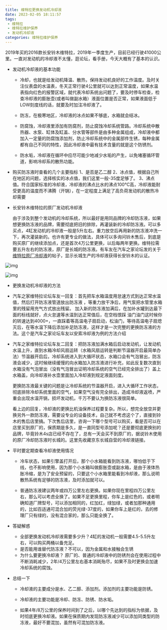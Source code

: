 ```yaml
---
title: 维特拉更换发动机冷却液
date: 2023-02-05 18:11:57
tags:
 - 维特拉
 - 维特拉维护保养
 - 发动机冷却液
categories: 维特拉维护保养
---
```


2019年买的2016款长安铃木维特拉，2019年一季度生产，目前已经行驶41000公里。一直对发动机的冷却液不太懂，逛论坛，看手册，今天大概有了基本的认识。

<!--more-->

* 发动机冷却液的基本功能

  * 冷却，也就是给发动机降温、散热，保持发动机良好的工作温度。及时关注仪表盘的水温表，冬天正常行驶4公里就可以达到正常温度，如果水温表指向红色的报警区域，就代表冷却系统出问题了，要及时停车检查，检查冷却液的膨胀壶(或者叫做副水箱）液面位置是否正常，如果液面低于LOW刻度线的话，就要及时加注冷却液了。

  * 防冻，在极寒地区，冷却液的冰点如果不够底，水箱就会结冰。

  * 防腐蚀，冷却液里添加有防腐剂，防止腐蚀冷却系统管路。冷却系统中散热器、水泵、缸体及缸盖、分水管等部件是由多种金属组成，冷却液中都加入一定量的防腐蚀添加剂，防止冷却系统中的金属部件生锈，每种金属都有自己不同的特性，因此冷却液中最有技术含量的就是这个防锈剂。

  * 防水垢，冷却液在循环中应尽可能少地减少水垢的产生，以免堵塞循环管道，影响冷却系的散热功能。

    

* 购买防冻液时查看的几个主要指标
  1、是否是乙二醇
  2、冰点值，根据自己所在地区的问题，选择核实的冰点值，我们这里一般-35度足够了。
  3、沸点值。符合国家标准的冷却液，冷却液的沸点比水的沸点100℃高，冷却液能耐受更高的温度而不沸腾（开锅），在一定程度上满足了高负荷发动机的散热冷却需要

* 长安铃木维特拉的原厂发动机冷却液

   由于涉及到整个发动机的冷却系统，所以最好是用同品牌的冷却防冻液，如果想更换防冻液的品牌，需要彻底把旧的排除，再灌装新的冷却防冻液。可以多买点，4缸发动机的冷却液一般是5升左右。重力放空后再用新的防冻液冲洗一下，再次灌装新的。也许有更专业的做法，具体可以多询问铃木售后，到底是购买原厂的继续添加点，还是首次4万公里更换，以后每两年更换。维特拉需要五升左右的防冻液，原厂是长城的防冻液。有车友在汽车之家论坛发的关于[维特拉原厂冷却液](https://club.autohome.com.cn/bbs/thread/7a001d6d35500e07/101476526-1.html)的帖子，显示长城生产的冷却液获得长安铃木的认证。

![img](/images/vitara/EngineCooler/长城冷却液.jpg)

![img](/images/vitara/EngineCooler/长安铃木维特拉原厂冷却液.jpg)

*  更换发动机冷却液的方法
  * 汽车之家维特拉论坛车友一回复：首先把车水箱温度用怠速方式到达正常水温值，然后打开防冻液管道放出防冻液 ，等重力放干净后，用气泵把水管里水箱里的残留用充气方式放出残留。
    加入新的防冻液加满后，在加补水罐到达最下面的标线就好，点火怠速等水温到达正常值后，在空档恨踩 油门油门这时候你的转速达到4000+，一直踩着等高温电子扇启动，松油门，等待高温电子扇熄灭后，在等水温下降后添加补足防冻液，这样才是一次完整的更换防冻液的方法。这个是汽车之家论坛车友以安索冷却液为例的方法介绍
  
  * 汽车之家维特拉论坛车友二回复：把防冻液加满水箱后启动发动机，让发动机水温上升，直到水箱冷却风扇运转（水箱风扇运转是判断节温器开启最简单办法）节温器开启后，冷却系统进入到大循环状态，水箱口会有气泡冒出，防冻液会减少，这时候继续缓慢的向水箱加入防冻液进行补充，如此反复数次直到水箱没有气泡冒出（没有气泡冒出证明冷却系统的空气已经完全排出了）盖上水箱盖，向冷却液补水壶里面加入冷却液到规定液面刻度。
  
    更换防冻液最关键的问题是让冷却系统的节温器开启，进入大循环工作状态，彻底排除冷却系统里面的空气，如果空气没有完全排出，造成冷却液返喷，严重会出现水温开锅，损坏发动机，千万不要认为换防冻液很简单。
  
    看上边的回复，冷却液的更换比机油保养过程要复杂。所以，想完全放空并更换另外一款防冻液，需要设专业的设备技术，自己就不考虑这个了，直接到铃木的售后店里搞。下次售后店里，咨询一下哪个型号可以购买，看是否可以在店里买到原厂的，保质期是多久，是一直同型号添加呢？还是要彻底更换别的品牌，毕竟铃木4s店已经不存在了，总有一天会买不到原厂的，据说铃木使用的原厂冷却防冻液时长城的。这里先收藏京东长城自营的冷却液链接。

* 平时要定期查看冷却液使用情况

  * 冷车状态，如果引擎盖打开后，那个小水箱能看到防冻液，哪怕低于下线，也不影响使用，因为那个小水箱叫做膨胀壶或副水箱，是由于液体热胀冷缩，是为了安全预留的，只要这个小水箱里能看到冷却液，那么说明散热系统有足够的防冻液，及时添加就可以。

  * 普通防冻液建议两年或四万公里左右更换。如果你现在里程四万公里左右，那么可以考虑全换了。如果不足更换里程，你车上是红色的，或者明确知道厂牌型号，可以添加相同的，红加红，绿加绿，或者加那种通用的，比如百适通可混合加的荧光绿-37度的，如果你车上是红的，去的修理厂只有绿的，没有混合家的，那么只能全换了。

* 答疑解惑
  * 全部更换发动机冷却液需要多少升？4缸的发动机一般需要4.5-5.5升左右，可以购买两桶以备充足。
  * 是否能用谁替代防冻液？不可以，因为金属和水接触会生锈
  * 为什么要更换冷却液？ 原厂的、普通的冷却液中的防锈剂会在使用过程中不断消耗减少，2年/4万公里左右基本消耗殆尽，如果不及时更换会加速冷却系统的腐蚀。

* 总结一下

  * 冷却液的主要成分是水、乙二醇、添加剂。添加剂的主要功能是防锈。

  * 冷却液的主要功能是冷却、防冻、防锈、防水垢。
  * 如果4年/8万公里的保养时间到了之后，以哪个先达到的指标为依据，及时彻底更换冷却液。如果在保质期内发现防冻液减少可以添加同类型的防冻液，最好不要混加，虽然有可混加防冻液。
